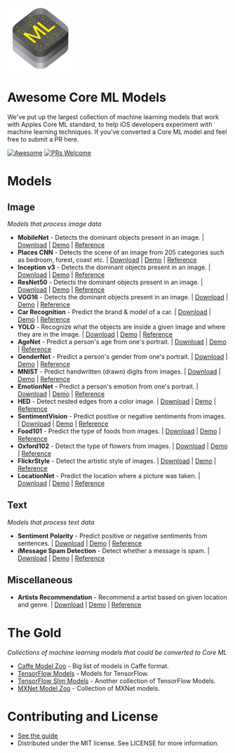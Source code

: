
<img src="images/coreml.png" width="150" height="150"/>

# Awesome Core ML Models

We've put up the largest collection of machine learning models that work with Apples Core ML standard, to help iOS developers experiment with machine learning techniques. If you've converted a Core ML model and feel free to submit a PR here.

[![Awesome](https://cdn.rawgit.com/sindresorhus/awesome/d7305f38d29fed78fa85652e3a63e154dd8e8829/media/badge.svg)](https://github.com/sindresorhus/awesome)
[![PRs Welcome](https://img.shields.io/badge/PRs-welcome-brightgreen.svg)](http://makeapullrequest.com)

# Models

## Image
*Models that process image data*
* **MobileNet** - Detects the dominant objects present in an image. | [Download](https://s3-us-west-2.amazonaws.com/coreml-models/MobileNet.mlmodel) | [Demo](https://github.com/hollance/MobileNet-CoreML) | [Reference](https://arxiv.org/abs/1704.04861)
* **Places CNN** - Detects the scene of an image from 205 categories such as bedroom, forest, coast etc. | [Download](https://s3-us-west-2.amazonaws.com/coreml-models/GoogLeNetPlaces.mlmodel) | [Demo](https://github.com/chenyi1989/CoreMLDemo) | [Reference](http://places.csail.mit.edu/index.html)
* **Inception v3** - Detects the dominant objects present in an image. | [Download](https://s3-us-west-2.amazonaws.com/coreml-models/Inceptionv3.mlmodel) | [Demo](https://github.com/yulingtianxia/Core-ML-Sample/) | [Reference](https://arxiv.org/abs/1512.00567)
* **ResNet50** - Detects the dominant objects present in an image. | [Download](https://s3-us-west-2.amazonaws.com/coreml-models/Resnet50.mlmodel) | [Demo](https://github.com/ytakzk/CoreML-samples) | [Reference](https://arxiv.org/abs/1512.03385)
* **VGG16** - Detects the dominant objects present in an image. | [Download](https://s3-us-west-2.amazonaws.com/coreml-models/VGG16.mlmodel) | [Demo](https://github.com/alaphao/CoreMLExample) | [Reference](https://arxiv.org/abs/1409.1556)
* **Car Recognition** - Predict the brand & model of a car. | [Download](https://s3-us-west-2.amazonaws.com/coreml-models/CarRecognition.mlmodel) | [Demo](https://github.com/ytakzk/CoreML-samples) | [Reference](http://mmlab.ie.cuhk.edu.hk/datasets/comp_cars/index.html)
* **YOLO** - Recognize what the objects are inside a given image and where they are in the image. | [Download](https://s3-us-west-2.amazonaws.com/coreml-models/TinyYOLO.mlmodel) | [Demo](https://github.com/hollance/YOLO-CoreML-MPSNNGraph) | [Reference](http://machinethink.net/blog/object-detection-with-yolo)
* **AgeNet** - Predict a person's age from one's portrait. | [Download](https://s3-us-west-2.amazonaws.com/coreml-models/AgeNet.mlmodel) | [Demo](https://github.com/cocoa-ai/FacesVisionDemo) | [Reference](http://www.openu.ac.il/home/hassner/projects/cnn_agegender/)
* **GenderNet** - Predict a person's gender from one's portrait. | [Download](https://s3-us-west-2.amazonaws.com/coreml-models/GenderNet.mlmodel) | [Demo](https://github.com/cocoa-ai/FacesVisionDemo) | [Reference](http://www.openu.ac.il/home/hassner/projects/cnn_agegender/)
* **MNIST** - Predict handwritten (drawn) digits from images. | [Download](https://s3-us-west-2.amazonaws.com/coreml-models/MNIST.mlmodel) | [Demo](https://github.com/ph1ps/MNIST-CoreML) | [Reference](http://yann.lecun.com/exdb/mnist/)
* **EmotionNet** - Predict a person's emotion from one's portrait. | [Download](https://s3-us-west-2.amazonaws.com/coreml-models/CNNEmotions.mlmodel) | [Demo](https://github.com/cocoa-ai/FacesVisionDemo) | [Reference](http://www.openu.ac.il/home/hassner/projects/cnn_emotions/)
* **HED** - Detect nested edges from a color image. | [Download](https://s3-us-west-2.amazonaws.com/coreml-models/HED_so.mlmodel) | [Demo](https://github.com/s1ddok/HED-CoreML) | [Reference](http://dl.acm.org/citation.cfm?id=2654889)
* **SentimentVision** - Predict positive or negative sentiments from images. | [Download](https://s3-us-west-2.amazonaws.com/coreml-models/VisualSentimentCNN.mlmodel) | [Demo](https://github.com/cocoa-ai/SentimentVisionDemo) | [Reference](http://www.sciencedirect.com/science/article/pii/S0262885617300355?via%3Dihub)
* **Food101** - Predict the type of foods from images. | [Download](https://s3-us-west-2.amazonaws.com/coreml-models/Food101.mlmodel) | [Demo](https://github.com/ph1ps/Food101-CoreML) | [Reference](http://visiir.lip6.fr/explore)
* **Oxford102** - Detect the type of flowers from images. | [Download](https://s3-us-west-2.amazonaws.com/coreml-models/Oxford102.mlmodel) | [Demo](https://github.com/cocoa-ai/FlowersVisionDemo) | [Reference](http://jimgoo.com/flower-power/)
* **FlickrStyle** - Detect the artistic style of images. | [Download](https://s3-us-west-2.amazonaws.com/coreml-models/FlickrStyle.mlmodel) | [Demo](https://github.com/cocoa-ai/StylesVisionDemo) | [Reference](http://sergeykarayev.com/files/1311.3715v3.pdf)
* **LocationNet** - Predict the location where a picture was taken. | [Download](https://s3.amazonaws.com/aws-bigdata-blog/artifacts/RN1015k500/RN1015k500.mlmodel) | [Demo](https://github.com/awslabs/MXNet2CoreML_iOS_sample_app) | [Reference](https://aws.amazon.com/blogs/ai/estimating-the-location-of-images-using-mxnet-and-multimedia-commons-dataset-on-aws-ec2)

## Text
*Models that process text data*
* **Sentiment Polarity** - Predict positive or negative sentiments from sentences. | [Download](https://s3-us-west-2.amazonaws.com/coreml-models/SentimentPolarity.mlmodel) | [Demo](https://github.com/cocoa-ai/SentimentCoreMLDemo) | [Reference](http://boston.lti.cs.cmu.edu/classes/95-865-K/HW/HW3/)
* **iMessage Spam Detection** - Detect whether a message is spam. | [Download](https://s3-us-west-2.amazonaws.com/coreml-models/MessageClassifier.mlmodel) | [Demo](https://github.com/gkswamy98/imessage-spam-detection/tree/master) | [Reference](http://www.dt.fee.unicamp.br/~tiago/smsspamcollection/)
## Miscellaneous
* **Artists Recommendation** - Recommend a artist based on given location and genre. | [Download](https://s3-us-west-2.amazonaws.com/coreml-models/Artist.mlmodel) | [Demo](https://github.com/gkswamy98/imessage-spam-detection/tree/master) | [Reference](https://www.agnosticdev.com/blog-entry/python/using-scikit-learn-and-coreml-create-music-recommendation-engine)

# The Gold
*Collections of machine learning models that could be converted to Core ML*

* [Caffe Model Zoo](https://github.com/BVLC/caffe/wiki/Model-Zoo) - Big list of models in Caffe format.
* [TensorFlow Models](https://github.com/tensorflow/models) - Models for TensorFlow.
* [TensorFlow Slim Models](https://github.com/tensorflow/models/blob/master/slim/README.md) - Another collection of TensorFlow Models.
* [MXNet Model Zoo](https://mxnet.incubator.apache.org/model_zoo/) - Collection of MXNet models.

# Contributing and License
* [See the guide](https://github.com/likedan/Awesome-CoreML-Models/blob/master/.github/CONTRIBUTING.md)
* Distributed under the MIT license. See LICENSE for more information.
